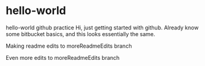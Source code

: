 # hello-world
hello-world github practice
Hi, just getting started with github. Already know some bitbucket basics, and this looks essentially the same.

Making readme edits to moreReadmeEdits branch

Even more edits to moreReadmeEdits branch